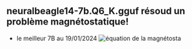 ##  neuralbeagle14-7b.Q6_K.gguf résoud un problème magnétostatique! 
- le meilleur 7B au 19/01/2024
![équation de la magnétosta](https://github.com/jpbrasile/formationIA2.0/assets/8331027/fed9a59a-bd8d-4b9d-b810-7da3e8787eb3)
